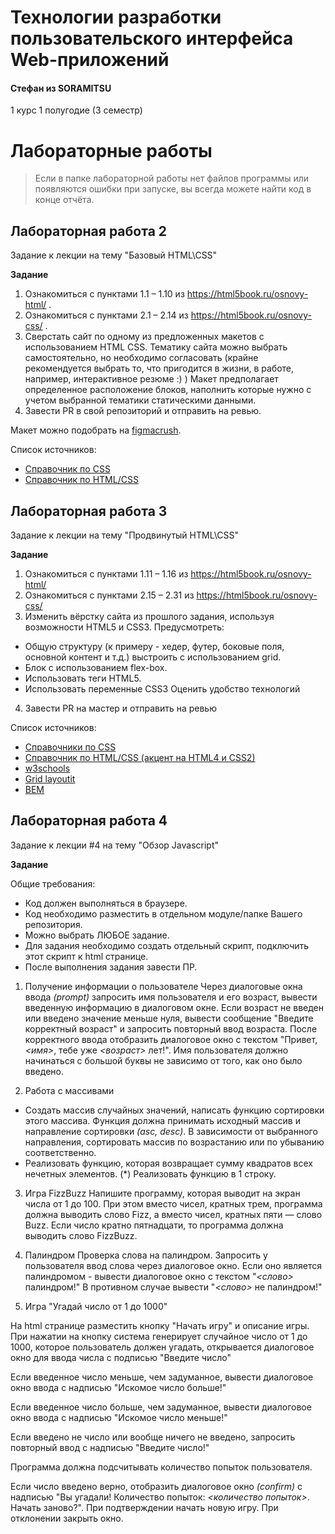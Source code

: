 # Технологии разработки пользовательского интерфейса Web-приложений

#### Стефан из SORAMITSU

1 курс 1 полугодие (3 семестр)

# Лабораторные работы

> Если в папке лабораторной работы нет файлов программы или появляются ошибки при запуске, вы всегда можете найти код в конце отчёта.

## Лабораторная работа 2

Задание к лекции на тему "Базовый HTML\CSS"

**Задание**

1. Ознакомиться с пунктами 1.1 – 1.10 из https://html5book.ru/osnovy-html/ .
2. Ознакомиться с пунктами 2.1 – 2.14 из https://html5book.ru/osnovy-css/ .
3. Сверстать сайт по одному из предложенных макетов с использованием HTML CSS. 
Тематику сайта можно выбрать самостоятельно, но необходимо согласовать (крайне рекомендуется выбрать то, что пригодится в жизни, в работе, например, интерактивное резюме :) )
Макет предполагает определенное расположение блоков, наполнить которые нужно с учетом выбранной тематики статическими данными.
4. Завести PR в свой репозиторий и отправить на ревью.

Макет можно подобрать на [figmacrush](https://www.figmacrush.com/figma-website-templates/).

Список источников:
- [Справочник по CSS](https://html5book.ru/css-css3/)
- [Справочник по HTML/CSS](http://htmlbook.ru/)

## Лабораторная работа 3

Задание к лекции на тему "Продвинутый HTML\CSS"

**Задание**

1. Ознакомиться с пунктами 1.11 – 1.16 из https://html5book.ru/osnovy-html/
2. Ознакомиться с пунктами 2.15 – 2.31 из https://html5book.ru/osnovy-css/
3. Изменить вёрстку сайта из прошлого задания, используя возможности HTML5 и CSS3. Предусмотреть:
+ Общую структуру (к примеру - хедер, футер, боковые поля, основной контент и т.д.) выстроить с использованием grid.
+ Блок с использованием flex-box.
+ Использовать теги HTML5.
+ Использовать переменные CSS3 Оценить удобство технологий
4. Завести PR на мастер и отправить на ревью

Список источников:
- [Справочники по CSS](https://html5book.ru/css-css3/) 
- [Справочник по HTML/CSS (акцент на HTML4 и CSS2)](http://htmlbook.ru/) 
- [w3schools](https://www.w3schools.com/ )
- [Grid layoutit](https://grid.layoutit.com/ )
- [BEM](https://ru.bem.info/methodology/quick-start/)

## Лабораторная работа 4

Задание к лекции #4 на тему "Обзор Javascript"

**Задание**

Общие требования:
* Код должен выполняться в браузере.
* Код необходимо разместить в отдельном модуле/папке Вашего репозитория.
* Можно выбрать ЛЮБОЕ задание.
* Для задания необходимо создать отдельный скрипт, подключить этот скрипт к html странице.
* После выполнения задания завести ПР.

1. Получение информации о пользователе
Через диалоговые окна ввода _(prompt)_ запросить имя пользователя и его возраст, вывести введенную информацию в диалоговом окне.
Если возраст не введен или введено значение меньше нуля, вывести сообщение "Введите корректный возраст" и запросить повторный ввод возраста. 
После корректного ввода отобразить диалоговое окно с текстом "Привет, _<имя>_, тебе уже _<возраст>_ лет!".
Имя пользователя должно начинаться с большой буквы не зависимо от того, как оно было введено.
   
2. Работа с массивами
- Создать массив случайных значений, написать функцию сортировки этого массива. 
   Функция должна принимать исходный массив и направление сортировки _(asc, desc)_. 
   В зависимости от выбранного направления, сортировать массив по возрастанию или по убыванию соответственно.
- Реализовать функцию, которая возвращает сумму квадратов всех нечетных элементов. (*) Реализовать функцию в 1 строку.

3. Игра FizzBuzz 
Напишите программу, которая выводит на экран числа от 1 до 100. При этом вместо чисел, кратных трем, программа должна 
выводить слово Fizz, а вместо чисел, кратных пяти — слово Buzz. Если число кратно пятнадцати, то программа должна 
выводить слово FizzBuzz.

4. Палиндром
 Проверка слова на палиндром. Запросить у пользователя ввод слова через диалоговое окно.
  Если оно является палиндромом - вывести диалоговое окно с текстом "_<слово>_ палиндром!"
   В противном случае вывести "_<слово>_ не палиндром!"

5. Игра "Угадай число от 1 до 1000"

На html странице разместить кнопку "Начать игру" и описание игры.
При нажатии на кнопку система генерирует случайное число от 1 до 1000, которое пользователь должен угадать,
открывается диалоговое окно для ввода числа с подписью "Введите число"

Если введенное число меньше, чем задуманное, вывести диалоговое окно ввода с надписью "Искомое число больше!"

Если введенное число больше, чем задуманное, вывести диалоговое окно ввода с надписью "Искомое число меньше!"

Если введено не число или вообще ничего не введено, запросить повторный ввод с надписью "Введите число!"

Программа должна подсчитывать количество попыток пользователя.

Если число введено верно, отобразить диалоговое окно _(confirm)_ с надписью
 "Вы угадали! Количество попыток: _<количество попыток>_. Начать заново?". 
 При подтверждении начать новую игру. При отклонении закрыть окно.
